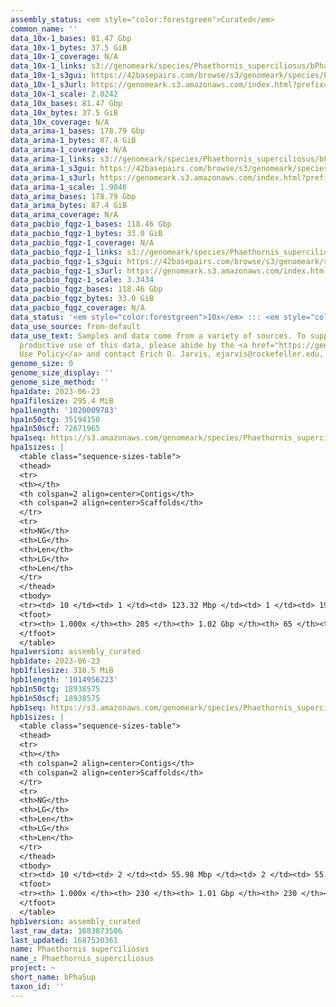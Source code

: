 ```yaml
---
assembly_status: <em style="color:forestgreen">Curated</em>
common_name: ''
data_10x-1_bases: 81.47 Gbp
data_10x-1_bytes: 37.5 GiB
data_10x-1_coverage: N/A
data_10x-1_links: s3://genomeark/species/Phaethornis_superciliosus/bPhaSup1/genomic_data/10x/<br>
data_10x-1_s3gui: https://42basepairs.com/browse/s3/genomeark/species/Phaethornis_superciliosus/bPhaSup1/genomic_data/10x/
data_10x-1_s3url: https://genomeark.s3.amazonaws.com/index.html?prefix=species/Phaethornis_superciliosus/bPhaSup1/genomic_data/10x/
data_10x-1_scale: 2.0242
data_10x_bases: 81.47 Gbp
data_10x_bytes: 37.5 GiB
data_10x_coverage: N/A
data_arima-1_bases: 178.79 Gbp
data_arima-1_bytes: 87.4 GiB
data_arima-1_coverage: N/A
data_arima-1_links: s3://genomeark/species/Phaethornis_superciliosus/bPhaSup1/genomic_data/arima/<br>
data_arima-1_s3gui: https://42basepairs.com/browse/s3/genomeark/species/Phaethornis_superciliosus/bPhaSup1/genomic_data/arima/
data_arima-1_s3url: https://genomeark.s3.amazonaws.com/index.html?prefix=species/Phaethornis_superciliosus/bPhaSup1/genomic_data/arima/
data_arima-1_scale: 1.9046
data_arima_bases: 178.79 Gbp
data_arima_bytes: 87.4 GiB
data_arima_coverage: N/A
data_pacbio_fqgz-1_bases: 118.46 Gbp
data_pacbio_fqgz-1_bytes: 33.0 GiB
data_pacbio_fqgz-1_coverage: N/A
data_pacbio_fqgz-1_links: s3://genomeark/species/Phaethornis_superciliosus/bPhaSup1/genomic_data/pacbio_fqgz/<br>
data_pacbio_fqgz-1_s3gui: https://42basepairs.com/browse/s3/genomeark/species/Phaethornis_superciliosus/bPhaSup1/genomic_data/pacbio_fqgz/
data_pacbio_fqgz-1_s3url: https://genomeark.s3.amazonaws.com/index.html?prefix=species/Phaethornis_superciliosus/bPhaSup1/genomic_data/pacbio_fqgz/
data_pacbio_fqgz-1_scale: 3.3434
data_pacbio_fqgz_bases: 118.46 Gbp
data_pacbio_fqgz_bytes: 33.0 GiB
data_pacbio_fqgz_coverage: N/A
data_status: '<em style="color:forestgreen">10x</em> ::: <em style="color:forestgreen">Arima</em>'
data_use_source: from-default
data_use_text: Samples and data come from a variety of sources. To support fair and
  productive use of this data, please abide by the <a href="https://genome10k.soe.ucsc.edu/data-use-policies/">Data
  Use Policy</a> and contact Erich D. Jarvis, ejarvis@rockefeller.edu, with any questions.
genome_size: 0
genome_size_display: ''
genome_size_method: ''
hpa1date: 2023-06-23
hpa1filesize: 295.4 MiB
hpa1length: '1020009783'
hpa1n50ctg: 35194150
hpa1n50scf: 72671965
hpa1seq: https://s3.amazonaws.com/genomeark/species/Phaethornis_superciliosus/bPhaSup1/assembly_curated/bPhaSup1.hap1.cur.20230623.fasta.gz
hpa1sizes: |
  <table class="sequence-sizes-table">
  <thead>
  <tr>
  <th></th>
  <th colspan=2 align=center>Contigs</th>
  <th colspan=2 align=center>Scaffolds</th>
  </tr>
  <tr>
  <th>NG</th>
  <th>LG</th>
  <th>Len</th>
  <th>LG</th>
  <th>Len</th>
  </tr>
  </thead>
  <tbody>
  <tr><td> 10 </td><td> 1 </td><td> 123.32 Mbp </td><td> 1 </td><td> 196.61 Mbp </td></tr><tr><td> 20 </td><td> 2 </td><td> 88.47 Mbp </td><td> 2 </td><td> 149.69 Mbp </td></tr><tr><td> 30 </td><td> 4 </td><td> 70.62 Mbp </td><td> 2 </td><td> 149.69 Mbp </td></tr><tr><td> 40 </td><td> 5 </td><td> 55.98 Mbp </td><td> 3 </td><td> 114.54 Mbp </td></tr><tr style="background-color:#cccccc;"><td> 50 </td><td> 8 </td><td style="background-color:#88ff88;"> 35.19 Mbp </td><td> 4 </td><td style="background-color:#88ff88;"> 72.67 Mbp </td></tr><tr><td> 60 </td><td> 11 </td><td> 22.99 Mbp </td><td> 6 </td><td> 43.27 Mbp </td></tr><tr><td> 70 </td><td> 16 </td><td> 18.72 Mbp </td><td> 9 </td><td> 30.56 Mbp </td></tr><tr><td> 80 </td><td> 22 </td><td> 13.33 Mbp </td><td> 13 </td><td> 21.16 Mbp </td></tr><tr><td> 90 </td><td> 32 </td><td> 6.06 Mbp </td><td> 19 </td><td> 14.86 Mbp </td></tr><tr><td> 100 </td><td> 205 </td><td> 587  bp </td><td> 65 </td><td> 6.94 Kbp </td></tr></tbody>
  <tfoot>
  <tr><th> 1.000x </th><th> 205 </th><th> 1.02 Gbp </th><th> 65 </th><th> 1.02 Gbp </th></tr>
  </tfoot>
  </table>
hpa1version: assembly_curated
hpb1date: 2023-06-23
hpb1filesize: 318.5 MiB
hpb1length: '1014956223'
hpb1n50ctg: 18938575
hpb1n50scf: 18938575
hpb1seq: https://s3.amazonaws.com/genomeark/species/Phaethornis_superciliosus/bPhaSup1/assembly_curated/bPhaSup1.hap2.decon.20230623.fasta.gz
hpb1sizes: |
  <table class="sequence-sizes-table">
  <thead>
  <tr>
  <th></th>
  <th colspan=2 align=center>Contigs</th>
  <th colspan=2 align=center>Scaffolds</th>
  </tr>
  <tr>
  <th>NG</th>
  <th>LG</th>
  <th>Len</th>
  <th>LG</th>
  <th>Len</th>
  </tr>
  </thead>
  <tbody>
  <tr><td> 10 </td><td> 2 </td><td> 55.98 Mbp </td><td> 2 </td><td> 55.98 Mbp </td></tr><tr><td> 20 </td><td> 4 </td><td> 40.33 Mbp </td><td> 4 </td><td> 40.33 Mbp </td></tr><tr><td> 30 </td><td> 8 </td><td> 22.99 Mbp </td><td> 8 </td><td> 22.99 Mbp </td></tr><tr><td> 40 </td><td> 12 </td><td> 21.16 Mbp </td><td> 12 </td><td> 21.16 Mbp </td></tr><tr style="background-color:#cccccc;"><td> 50 </td><td> 17 </td><td style="background-color:#88ff88;"> 18.94 Mbp </td><td> 17 </td><td style="background-color:#88ff88;"> 18.94 Mbp </td></tr><tr><td> 60 </td><td> 23 </td><td> 15.64 Mbp </td><td> 23 </td><td> 15.64 Mbp </td></tr><tr><td> 70 </td><td> 31 </td><td> 12.13 Mbp </td><td> 31 </td><td> 12.13 Mbp </td></tr><tr><td> 80 </td><td> 40 </td><td> 9.18 Mbp </td><td> 40 </td><td> 9.18 Mbp </td></tr><tr><td> 90 </td><td> 57 </td><td> 3.58 Mbp </td><td> 57 </td><td> 3.58 Mbp </td></tr><tr><td> 100 </td><td> 230 </td><td> 3.60 Kbp </td><td> 230 </td><td> 3.60 Kbp </td></tr></tbody>
  <tfoot>
  <tr><th> 1.000x </th><th> 230 </th><th> 1.01 Gbp </th><th> 230 </th><th> 1.01 Gbp </th></tr>
  </tfoot>
  </table>
hpb1version: assembly_curated
last_raw_data: 1683873586
last_updated: 1687530361
name: Phaethornis superciliosus
name_: Phaethornis_superciliosus
project: ~
short_name: bPhaSup
taxon_id: ''
---
```

